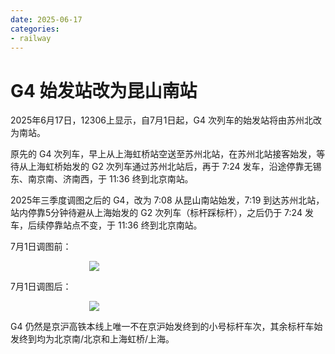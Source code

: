 ```yaml
---
date: 2025-06-17
categories:
- railway
---
```


# G4 始发站改为昆山南站

2025年6月17日，12306上显示，自7月1日起，G4 次列车的始发站将由苏州北改为南站。

原先的 G4 次列车，早上从上海虹桥站空送至苏州北站，在苏州北站接客始发，等待从上海虹桥始发的 G2 次列车通过苏州北站后，再于 7:24 发车，沿途停靠无锡东、南京南、济南西，于 11:36 终到北京南站。

2025年三季度调图之后的 G4，改为 7:08 从昆山南站始发，7:19 到达苏州北站，站内停靠5分钟待避从上海始发的 G2 次列车（标杆踩标杆），之后仍于 7:24 发车，后续停靠站点不变，于 11:36 终到北京南站。

<!-- more -->

7月1日调图前：

<p align="center">
  <img src="https://cdn.jsdelivr.net/gh/DerrickMarcus/picgo-image/images/202506171507585.jpg"
       style="max-width:50%; height:auto; display:block; margin:0 auto;">
</p>

7月1日调图后：

<p align="center">
  <img src="https://cdn.jsdelivr.net/gh/DerrickMarcus/picgo-image/images/202506171507984.jpg"
       style="max-width:50%; height:auto; display:block; margin:0 auto;">
</p>

G4 仍然是京沪高铁本线上唯一不在京沪始发终到的小号标杆车次，其余标杆车始发终到均为北京南/北京和上海虹桥/上海。
